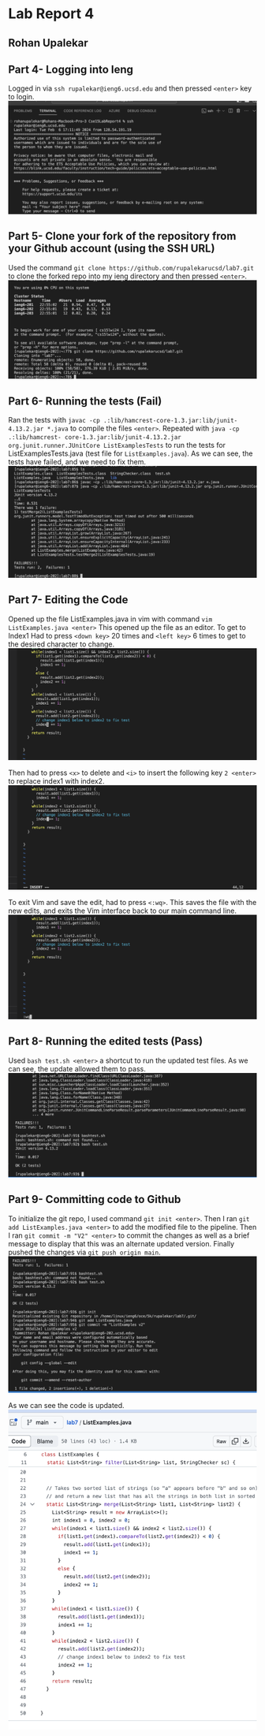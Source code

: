 # Lab Report 4
## Rohan Upalekar

## Part 4- Logging into Ieng

Logged in via `ssh rupalekar@ieng6.ucsd.edu` and then pressed `<enter>` key to login.
![Image](Step4.png)


## Part 5- Clone your fork of the repository from your Github account (using the SSH URL)

Used the command `git clone https://github.com/rupalekarucsd/lab7.git` to clone the forked repo into my ieng directory and then pressed `<enter>`. 
![Image](Step5.png)

## Part 6- Running the tests (Fail)

Ran the tests with `javac -cp .:lib/hamcrest-core-1.3.jar:lib/junit-4.13.2.jar *.java` to compile the files `<enter>`. Repeated with `java -cp .:lib/hamcrest-
core-1.3.jar:lib/junit-4.13.2.jar org.junit.runner.JUnitCore ListExamplesTests` to run the tests for ListExamplesTests.java (test file for `ListExamples.java`). As we can see, the tests have failed, and we need to fix them. 
![Image](Step6.png)

## Part 7- Editing the Code

Opened up the file ListExamples.java in vim with command `vim ListExamples.java <enter>`
This opened up the file as an editor. 
To get to Index1
Had to press `<down key>` 20 times and `<left key>` 6 times to get to the desired character to change. 
![Image](Step7-2.png)


Then had to press `<x>` to delete and `<i>` to insert the following key `2 <enter>` to replace index1 with index2. 
![Image](Step7-3.png)


To exit Vim and save the edit, had to press `<:wq>`. This saves the file with the new edits, and exits the Vim interface back to our main command line. 
![Image](Step7-4.png)

## Part 8- Running the edited tests (Pass)

Used `bash test.sh <enter>` a shortcut to run the updated test files. As we can see, the update allowed them to pass. 
![Image](Step8.png)

## Part 9- Committing code to Github

To initialize the git repo, I used command `git init <enter>`. Then I ran `git add ListExamples.java <enter>` to add the modified file to the pipeline. Then I ran `git commit -m "V2" <enter>` to commit the changes as well as a brief message to display that this was an alternate updated version. Finally pushed the changes via `git push origin main`.
![Image](Step9.png)

As we can see the code is updated. 
![Image](ConfirmCommit.png)




